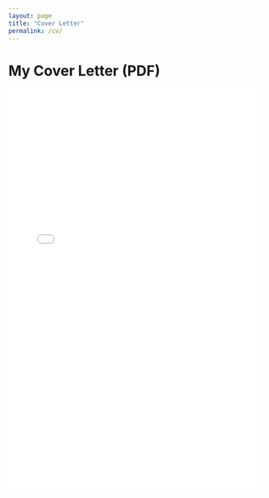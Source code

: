 ```yaml
---
layout: page
title: "Cover Letter"
permalink: /cv/
---
```


# My Cover Letter (PDF)

<iframe src="/assets/_dataMGT_4074_Sophie_Murphy___Cover_Letter.pdf"
        width="100%" height="800px" style="border: none;">
  This browser does not support embedded PDFs. Please
  <a href="/assets/_dataMGT_4074_Sophie_Murphy___Cover_Letter.pdf" target="_blank">
    download the PDF
  </a>
  to view it.
</iframe>
